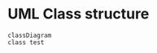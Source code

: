 # UML Class structure
```mermaid
classDiagram
class test
```
<!--stackedit_data:
eyJoaXN0b3J5IjpbLTEyMzcyMzg4OTIsMTYzMDg0Nzk2LDMzMz
AyNDg3Nyw1MzMyOTkyNTddfQ==
-->